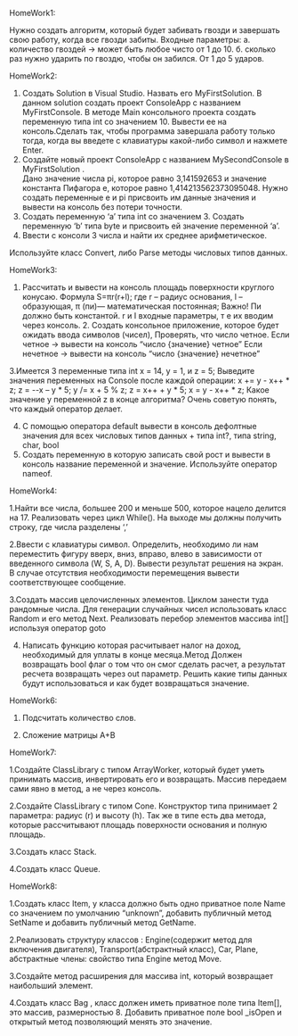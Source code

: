 HomeWork1:

Нужно создать алгоритм, который будет забивать гвозди и завершать свою работу, когда все гвозди забиты.
	Входные параметры:
		а. количество гвоздей -> может быть любое чисто от 1 до 10.
		б. сколько раз нужно ударить по гвоздю, чтобы он забился. От 1 до 5 ударов.

  HomeWork2:  
1. Создать Solution в Visual Studio. Назвать его MyFirstSolution. В данном solution создать проект ConsoleApp с названием MyFirstConsole. В методе Main консольного проекта создать переменную типа int со значением 10. Вывести ее на консоль.Сделать так, чтобы программа завершала работу только тогда, когда вы введете с клавиатуры какой-либо символ и нажмете Enter.
2. Создайте новый проект ConsoleApp с названием MySecondConsole в MyFirstSolution .  
Дано значение числа pi, которое равно 3,141592653 и значение константа Пифагора е, которое  равно 1,414213562373095048. Нужно создать переменные e и pi присвоить им данные значения и вывести на консоль без потери точности.
3. Создать переменную ‘a’ типа int со значением 3. Создать переменную ‘b’ типа byte и присвоить ей значение переменной ‘a’.
4. Ввести с консоли 3 числа и найти их среднее арифметическое.

Используйте класс Convert, либо Parse методы числовых типов данных.

HomeWork3:


1.  Рассчитать и вывести на консоль площадь поверхности круглого конусаю.
Формула S=πr(r+l);
где r – радиус основания, l – образующая, π (пи)— математическая постоянная;
Важно! Πи должно быть константой. r и I входные параметры, т е их вводим через консоль.
      2. Создать консольное приложение, которое будет ожидать ввода символов (чисел),
Проверять, что число четное.
  Если четное -> вывести на консоль “число {значение} четное”
  Если нечетное -> вывести на консоль “число {значение} нечетное”

3.Имеется 3 переменные типа int x = 14, y = 1, и z = 5; 
Выведите значения переменных на Console после каждой операции:
x += y - x++ * z; 
z = --x – y * 5; 
y /= x + 5 % z; 
z = x++ + y * 5; 
x = y - x++ * z; 
Какое значение у переменной z в конце алгоритма? Очень советую понять, что каждый оператор делает.

4.  С помощью оператора default вывести в консоль дефолтные значения для всех числовых типов данных + типа  int?, типа string, char, bool
5.  Создать переменную в которую записать свой рост и вывести в консоль название переменной и значение. Используйте оператор nameof.

HomeWork4:


1.Найти все числа, большее 200 и меньше 500, которое нацело делится на 17. 
Реализовать через цикл While(). На выходе мы должны получить строку, где числа разделены ‘,’

2.Ввести с клавиатуры символ. Определить, необходимо ли нам переместить фигуру вверх, вниз, вправо, 
влево в зависимости от введенного символа (W, S, A, D). Вывести результат решения на экран. 
В случае отсутствия необходимости перемещения вывести соответствующее сообщение.

3.Создать массив целочисленных элементов. Циклом занести туда рандомные числа.
Для генерации случайных чисел использовать класс Random и его метод Next.
Реализовать перебор элементов массива int[] используя оператор goto

4. Написать функцию которая расчитывает налог на доход, необходимый для уплаты в конце месяца.Метод 
Должен возвращать bool флаг о том что он смог сделать расчет, а результат ресчета возвращать через out параметр. Решить какие типы данных будут использоваться и как будет возвращаться значение.


HomeWork6:
1. Подсчитать количество слов.

2. Сложение матрицы A+B

HomeWork7:

1.Создайте ClassLibrary с типом ArrayWorker, который будет уметь принимать массив, инвертировать его и возвращать. Массив передаем сами явно в метод, а не через консоль.

2.Создайте ClassLibrary с типом Cone. Конструктор типа принимает 2 параметра: радиус (r) и высоту (h). Так же в типе есть два метода, которые рассчитывают площадь поверхности основания и полную площадь.

3.Создать класс Stack.

4.Создать класс Queue.

HomeWork8:

1.Создать класс Item, у класса должно быть одно приватное поле Name со значением по умолчанию “unknown”, добавить публичный метод SetName и добавить публичный метод GetName.

2.Реализовать структуру классов : Engine(содержит метод для включения двигателя), Transport(абстрактный класс), Car, Plane, абстрактные члены: 
свойство типа Engine метод Move. 

3.Создайте метод расширения для массива int, который возвращает наибольший элемент. 

4.Создать класс Bag , класс должен иметь приватное поле типа Item[], это массив, размерностью 8.
Добавить приватное поле bool _isOpen и открытый метод позволяющий менять это значение.




